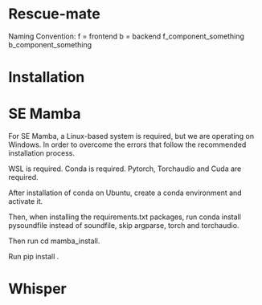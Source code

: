 # Rescue-mate

Naming Convention:
f = frontend
b = backend
f_component_something
b_component_something


# Installation
# SE Mamba
For SE Mamba, a Linux-based system is required, but we are operating on Windows. 
In order to overcome the errors that follow the recommended installation process. 

WSL is required. 
Conda is required. 
Pytorch, Torchaudio and Cuda are required. 

After installation of conda on Ubuntu, create a conda environment and activate it. 

Then, when installing the requirements.txt packages, run conda install pysoundfile instead of soundfile, skip argparse, torch and torchaudio. 

Then run cd mamba_install.

Run pip install .

# Whisper

